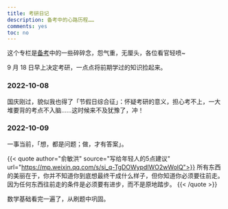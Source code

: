 ```yaml
---
title: 考研日记
description: 备考中的心路历程……
comments: yes
toc: no
---
```


这个专栏是[备考](../life/plan/)中的一些碎碎念，怨气重，无厘头，各位看官轻喷~

9 月 18 日早上决定考研，一点点将前期学过的知识捡起来。

### 2022-10-08

国庆刚过，貌似我也得了「节假日综合征」：怀疑考研的意义，担心考不上，一大堆要背的考点不入脑……这时候来不及犹豫了，冲！

### 2022-10-09

一事当前，「想，都是问题；做，才有答案」。

{{< quote author="俞敏洪" source="写给年轻人的5点建议" url="https://mp.weixin.qq.com/s/si_q-TgDOWypdIWO2wWolQ">}}
所有东西的美丽在于，你并不知道你到底想最终干成什么样子，但你知道你必须要往前走。因为任何东西往前走的条件是必须要有进步，而不是原地踏步。
{{< /quote >}}

数学基础看完一遍了，从刷题中巩固。
